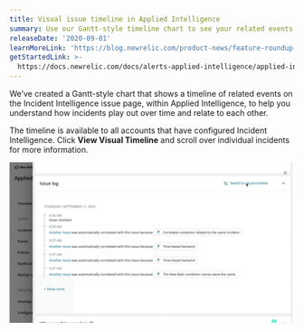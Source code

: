 ```yaml
---
title: Visual issue timeline in Applied Intelligence
summary: Use our Gantt-style timeline chart to see your related events.
releaseDate: '2020-09-01'
learnMoreLink: 'https://blog.newrelic.com/product-news/feature-roundup-applied-intelligence/'
getStartedLink: >-
  https://docs.newrelic.com/docs/alerts-applied-intelligence/applied-intelligence/incident-intelligence/get-started-incident-intelligence
---
```


We’ve created a Gantt-style chart that shows a timeline of related events on the Incident Intelligence issue page, within Applied Intelligence, to help you understand how incidents play out over time and relate to each other.

The timeline is available to all accounts that have configured Incident Intelligence. Click **View Visual Timeline** and scroll over individual incidents for more information.

![Animated gif showing the issue timeline.](./images/whats_up_visual_timeline.gif "whats_up_visual_timeline.gif")
